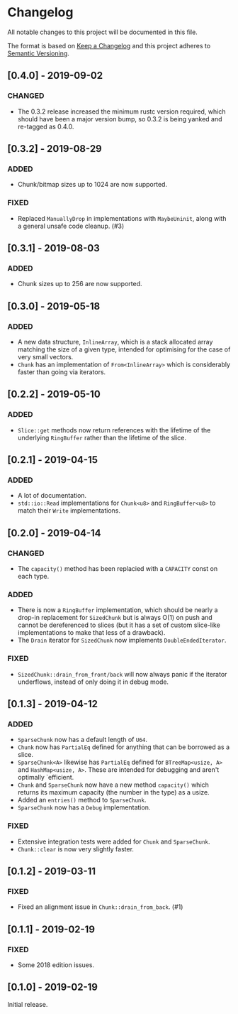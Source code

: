 # Changelog

All notable changes to this project will be documented in this file.

The format is based on [Keep a Changelog](http://keepachangelog.com/en/1.0.0/)
and this project adheres to [Semantic
Versioning](http://semver.org/spec/v2.0.0.html).

## [0.4.0] - 2019-09-02

### CHANGED

- The 0.3.2 release increased the minimum rustc version required, which should
  have been a major version bump, so 0.3.2 is being yanked and re-tagged as
  0.4.0.

## [0.3.2] - 2019-08-29

### ADDED

- Chunk/bitmap sizes up to 1024 are now supported.

### FIXED

- Replaced `ManuallyDrop` in implementations with `MaybeUninit`, along with a
  general unsafe code cleanup. (#3)

## [0.3.1] - 2019-08-03

### ADDED

- Chunk sizes up to 256 are now supported.

## [0.3.0] - 2019-05-18

### ADDED

- A new data structure, `InlineArray`, which is a stack allocated array matching
  the size of a given type, intended for optimising for the case of very small
  vectors.
- `Chunk` has an implementation of `From<InlineArray>` which is considerably
  faster than going via iterators.

## [0.2.2] - 2019-05-10

### ADDED

- `Slice::get` methods now return references with the lifetime of the underlying
  `RingBuffer` rather than the lifetime of the slice.

## [0.2.1] - 2019-04-15

### ADDED

- A lot of documentation.
- `std::io::Read` implementations for `Chunk<u8>` and `RingBuffer<u8>` to match
  their `Write` implementations.

## [0.2.0] - 2019-04-14

### CHANGED

- The `capacity()` method has been replacied with a `CAPACITY` const on each
  type.

### ADDED

- There is now a `RingBuffer` implementation, which should be nearly a drop-in
  replacement for `SizedChunk` but is always O(1) on push and cannot be
  dereferenced to slices (but it has a set of custom slice-like implementations
  to make that less of a drawback).
- The `Drain` iterator for `SizedChunk` now implements `DoubleEndedIterator`.

### FIXED

- `SizedChunk::drain_from_front/back` will now always panic if the iterator
  underflows, instead of only doing it in debug mode.

## [0.1.3] - 2019-04-12

### ADDED

- `SparseChunk` now has a default length of `U64`.
- `Chunk` now has `PartialEq` defined for anything that can be borrowed as a
  slice.
- `SparseChunk<A>` likewise has `PartialEq` defined for `BTreeMap<usize, A>` and
  `HashMap<usize, A>`. These are intended for debugging and aren't optimally
  `efficient.
- `Chunk` and `SparseChunk` now have a new method `capacity()` which returns its
  maximum capacity (the number in the type) as a usize.
- Added an `entries()` method to `SparseChunk`.
- `SparseChunk` now has a `Debug` implementation.

### FIXED

- Extensive integration tests were added for `Chunk` and `SparseChunk`.
- `Chunk::clear` is now very slightly faster.

## [0.1.2] - 2019-03-11

### FIXED

- Fixed an alignment issue in `Chunk::drain_from_back`. (#1)

## [0.1.1] - 2019-02-19

### FIXED

- Some 2018 edition issues.

## [0.1.0] - 2019-02-19

Initial release.
